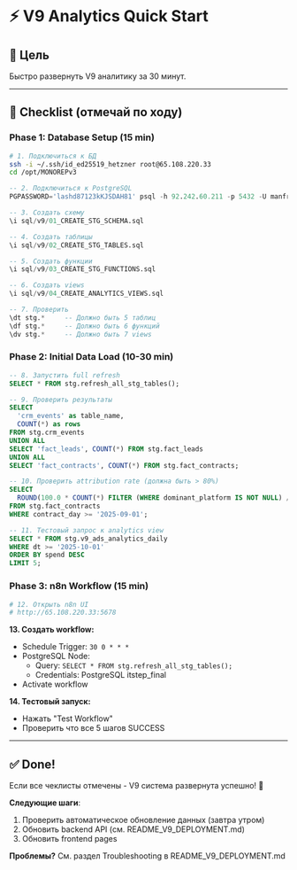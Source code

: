 # ⚡ V9 Analytics Quick Start

## 🎯 Цель

Быстро развернуть V9 аналитику за 30 минут.

---

## 📝 Checklist (отмечай по ходу)

### Phase 1: Database Setup (15 min)

```bash
# 1. Подключиться к БД
ssh -i ~/.ssh/id_ed25519_hetzner root@65.108.220.33
cd /opt/MONOREPv3
```

```sql
-- 2. Подключиться к PostgreSQL
PGPASSWORD='lashd87123kKJSDAH81' psql -h 92.242.60.211 -p 5432 -U manfromlamp -d itstep_final

-- 3. Создать схему
\i sql/v9/01_CREATE_STG_SCHEMA.sql

-- 4. Создать таблицы
\i sql/v9/02_CREATE_STG_TABLES.sql

-- 5. Создать функции
\i sql/v9/03_CREATE_STG_FUNCTIONS.sql

-- 6. Создать views
\i sql/v9/04_CREATE_ANALYTICS_VIEWS.sql

-- 7. Проверить
\dt stg.*     -- Должно быть 5 таблиц
\df stg.*     -- Должно быть 6 функций
\dv stg.*     -- Должно быть 7 views
```

### Phase 2: Initial Data Load (10-30 min)

```sql
-- 8. Запустить full refresh
SELECT * FROM stg.refresh_all_stg_tables();

-- 9. Проверить результаты
SELECT
  'crm_events' as table_name,
  COUNT(*) as rows
FROM stg.crm_events
UNION ALL
SELECT 'fact_leads', COUNT(*) FROM stg.fact_leads
UNION ALL
SELECT 'fact_contracts', COUNT(*) FROM stg.fact_contracts;

-- 10. Проверить attribution rate (должна быть > 80%)
SELECT
  ROUND(100.0 * COUNT(*) FILTER (WHERE dominant_platform IS NOT NULL) / COUNT(*), 2) as attribution_rate
FROM stg.fact_contracts
WHERE contract_day >= '2025-09-01';

-- 11. Тестовый запрос к analytics view
SELECT * FROM stg.v9_ads_analytics_daily
WHERE dt >= '2025-10-01'
ORDER BY spend DESC
LIMIT 5;
```

### Phase 3: n8n Workflow (15 min)

```bash
# 12. Открыть n8n UI
# http://65.108.220.33:5678
```

**13. Создать workflow:**
- Schedule Trigger: `30 0 * * *`
- PostgreSQL Node:
  - Query: `SELECT * FROM stg.refresh_all_stg_tables();`
  - Credentials: PostgreSQL itstep_final
- Activate workflow

**14. Тестовый запуск:**
- Нажать "Test Workflow"
- Проверить что все 5 шагов SUCCESS

---

## ✅ Done!

Если все чеклисты отмечены - V9 система развернута успешно! 🎉

**Следующие шаги**:
1. Проверить автоматическое обновление данных (завтра утром)
2. Обновить backend API (см. README_V9_DEPLOYMENT.md)
3. Обновить frontend pages

**Проблемы?** См. раздел Troubleshooting в README_V9_DEPLOYMENT.md
